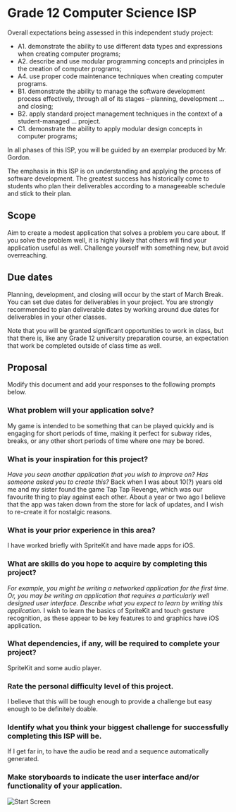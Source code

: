 # Grade 12 Computer Science ISP

Overall expectations being assessed in this independent study project:

* A1. 	demonstrate the ability to use different data types and expressions when creating computer programs;
* A2. 	describe and use modular programming concepts and principles in the creation of computer programs;
* A4. 	use proper code maintenance techniques when creating computer programs.
* B1. 	demonstrate the ability to manage the software development process effectively, through all of its stages – planning, development ... and closing;
* B2. 	apply standard project management techniques in the context of a student-managed ... project.
* C1. 	demonstrate the ability to apply modular design concepts in computer programs;

In all phases of this ISP, you will be guided by an exemplar produced by Mr. Gordon.

The emphasis in this ISP is on understanding and applying the process of software development. The greatest success has historically come to students who plan their deliverables according to a manageeable schedule and stick to their plan.

## Scope

Aim to create a modest application that solves a problem you care about. If you solve the problem well, it is highly likely that others will find your application useful as well. Challenge yourself with something new, but avoid overreaching.

## Due dates

Planning, development, and closing will occur by the start of March Break. You can set due dates for deliverables in your project. You are strongly recommended to plan deliverable dates by working around due dates for deliverables in your other classes.

Note that you will be granted significant opportunities to work in class, but that there is, like any Grade 12 university preparation course, an expectation that work be completed outside of class time as well.

## Proposal

Modify this document and add your responses to the following prompts below.

### What problem will your application solve?

My game is intended to be something that can be played quickly and is engaging for short periods of time, making it perfect for subway rides, breaks, or any other short periods of time where one may be bored.


### What is your inspiration for this project?

*Have you seen another application that you wish to improve on? Has someone asked you to create this?*
Back when I was about 10(?) years old me and my sister found the game Tap Tap Revenge, which was our favourite thing to play against each other. About a year or two ago I believe that the app was taken down from the store for lack of updates, and I wish to re-create it for nostalgic reasons.

### What is your prior experience in this area?

I have worked briefly with SpriteKit and have made apps for iOS.

### What are skills do you hope to acquire by completing this project?

*For example, you might be writing a networked application for the first time. Or, you may be writing an application that requires a particularly well designed user interface. Describe what you expect to learn by writing this application.*
I wish to learn the basics of SpriteKit and touch gesture recognition, as these appear to be key features to and graphics have iOS application.

### What dependencies, if any, will be required to complete your project?

SpriteKit and some audio player.

### Rate the personal difficulty level of this project.

I believe that this will be tough enough to provide a challenge but easy enough to be definitely doable.

### Identify what you think your biggest challenge for successfully completing this ISP will be.

If I get far in, to have the audio be read and a sequence automatically generated.

### Make storyboards to indicate the user interface and/or functionality of your application.

![Start Screen]()
